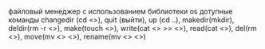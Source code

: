 файловый менеджер с использованием библиотеки os
дотупные команды changedir (cd <>), quit (выйти), up (cd ..), makedir(mkdir), deldir(rm -r <>), make(touch <>), write(cat <> >> <>), read(cat <>), del(rm <>), move(mv <> <>), rename(mv <> <>)
